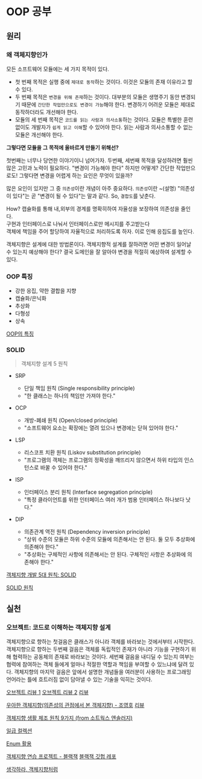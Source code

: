 # OOP 공부

## 원리

### 왜 객체지향인가

모든 소프트웨어 모듈에는 세 가지 목적이 있다.

- 첫 번째 목적은 실행 중에 `제대로 동작`하는 것이다. 이것은 모듈의 존재 이유라고 할 수 있다.
- 두 번째 목적은 `변경을 위해 존재`하는 것이다. 대부분의 모듈은 생명주기 동안 변경되기 때문에 `간단한 작업만으로도 변경이 가능`해야 한다. 변경하기 어려운 모듈은 제대로 동작하더라도 개선해야 한다.
- 모듈의 세 번째 목적은 `코드를 읽는 사람과 의사소통`하는 것이다. 모듈은 특별한 훈련 없이도 개발자가 `쉽게 읽고 이해`할 수 있어야 한다. 읽는 사람과 의사소통할 수 없는 모듈은 개선해야 한다.

**그렇다면 모듈을 그 목적에 올바르게 만들기 위해선?**

첫번째는 너무나 당연한 이야기이니 넘어가자. 두번째, 세번째 목적을 달성하려면 훨씬 많은 고민과 노력이 필요하다.
"변경이 가능해야 한다" 하지만 어떻게? 간단한 작업만으로도! 그렇다면 변경을 어렵게 하는 요인은 무엇이 있을까?

많은 요인이 있지만 그 중 `의존성`이란 개념이 아주 중요하다.
`의존성`이란 ~(설명)
"의존성이 있다"는 곧 "변경이 될 수 있다"는 말과 같다.
So, `결합도`를 낮춘다.

How? 캡슐화를 통해 내,외부의 경계를 명확히하여 자율성을 보장하여 의존성을 줄인다.<br>
구현과 인터페이스로 나눠서 인터페이스로만 메시지를 주고받는다<br>
객체에 책임을 주어 할당하여 자율적으로 처리하도록 하자. 이로 인해 응집도를 높인다.

객체지향은 설계에 대한 방법론이다.
객체지향적 설계를 잘하려면 어떤 변경이 일어날 수 있는지 예상해야 한다?
결국 도메인을 잘 알아야 변경을 적절히 예상하여 설계할 수 있다.


### OOP 특징

- 강한 응집, 약한 결합을 지향
- 캡슐화/은닉화
- 추상화
- 다형성
- 상속

[OOP의 특징](https://gmlwjd9405.github.io/2018/07/05/oop-features.html)

### SOLID
> 객체지향 설계 5 원칙

- SRP
	- 단일 책임 원칙 (Single responsibility principle)
	- "한 클래스는 하나의 책임만 가져야 한다."

- OCP
	- 개방-폐쇄 원칙 (Open/closed principle)
	- "소프트웨어 요소는 확장에는 열려 있으나 변경에는 닫혀 있어야 한다."

- LSP
	- 리스코프 치환 원칙 (Liskov substitution principle)
	- "프로그램의 객체는 프로그램의 정확성을 깨뜨리지 않으면서 하위 타입의 인스턴스로 바꿀 수 있어야 한다."

- ISP
	- 인터페이스 분리 원칙 (Interface segregation principle)
	- "특정 클라이언트를 위한 인터페이스 여러 개가 범용 인터페이스 하나보다 낫다."

- DIP
	- 의존관계 역전 원칙 (Dependency inversion principle)
	- "상위 수준의 모듈은 하위 수준의 모듈에 의존해서는 안 된다. 둘 모두 추상화에 의존해야 한다."
	- "추상화는 구체적인 사항에 의존해서는 안 된다. 구체적인 사항은 추상화에 의존해야 한다."

[객체지향 개발 5대 원칙: SOLID](http://www.nextree.co.kr/p6960/)

[SOLID 원칙](https://johngrib.github.io/wiki/SOLID/)

## 실천

### 오브젝트: 코드로 이해하는 객체지향 설계
객체지향으로 향하는 첫걸음은 클래스가 아니라 객체를 바라보는 것에서부터 시작한다. 객체지향으로 향하는 두번째 걸음은 객체를 독립적인 존재가 아니라 기능을 구현하기 위해 협력하는 공동체의 존재로 바라보는 것이다. 세번째 걸음을 내디딜 수 있는지 여부는 협력에 참여하는 객체 들에게 얼마나 적절한 역할과 책임을 부여할 수 있느냐에 달려 있다. 객체지향의 마지막 걸음은 앞에서 설명한 개념들을 여러분이 사용하는 프로그래밍 언어라는 틀에 흐트러짐 없이 담아낼 수 있는 기술을 익히는 것이다.

[오브젝트 리뷰 1](http://sculove.github.io/blog/2019/07/31/object-book1/)
[오브젝트 리뷰 2](http://sculove.github.io/blog/2019/08/10/object-book2/)
[리뷰](https://joshuabc.tistory.com/43?category=644286)

[우아한 객체지향(의존성의 관점에서 본 객체지향) - 조영호](https://www.youtube.com/watch?v=dJ5C4qRqAgA&t=956s)
[리뷰](https://github.com/jojoldu/review/tree/master/%EC%9A%B0%EC%95%84%ED%95%9C_%ED%85%8C%ED%81%AC%ED%86%A1/2019_06_20)

[객체지향 생활 체조 원칙 9가지 (from 소트웍스 앤솔러지)](https://jamie95.tistory.com/entry/Java-%EA%B0%9D%EC%B2%B4%EC%A7%80%ED%96%A5-%EC%83%9D%ED%99%9C-%EC%B2%B4%EC%A1%B0-%EC%9B%90%EC%B9%99-9%EA%B0%80%EC%A7%80-from-%EC%86%8C%ED%8A%B8%EC%9B%8D%EC%8A%A4-%EC%95%A4%EC%86%94%EB%9F%AC%EC%A7%80)

[일급 컬렉션](https://jojoldu.tistory.com/412?category=635881)

[Enum 활용](https://woowabros.github.io/tools/2017/07/10/java-enum-uses.html)

[객체지향 연습 프로젝트 - 블랙잭](https://jojoldu.tistory.com/62?category=635881)
[블랙잭 깃헙 레포](https://github.com/jojoldu/oop-java)

[생각하라, 객체지향처럼](https://woowabros.github.io/study/2016/07/07/think_object_oriented.html)